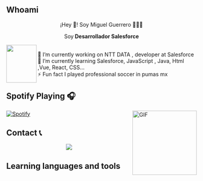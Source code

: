 ## Whoami 


<p align="center" width="600">¡Hey 👋! Soy Miguel Guerrero 👨🏻‍💻 </p>
<p align="center" width="500">Soy<strong> Desarrollador Salesforce</strong></p>
<img align="left" src = "https://octodex.github.com/images/spidertocat.png" width ="80px" height="100px">
<br>🔭 I’m currently working on NTT DATA , developer at Salesforce
<br>🌱 I’m currently learning Salesforce, JavaScript , Java, Html ,Vue, React, CSS...
<br>⚡ Fun fact I played professional soccer in pumas mx

   
## Spotify Playing 🎧
[![Spotify](https://novatorem-miguelguerrero07.vercel.app/api/spotify)](https://open.spotify.com/user/9vytrtwcq7st74s1aybm5t3la?si=099f2f04a8da4665)
<img align="right" alt="GIF" height="170px" src="https://camo.githubusercontent.com/1fafb7e1b9d5369a835bfd5280e3e762f07023ca2d8c2fad9d104ceee2253842/68747470733a2f2f6d656469612e67697068792e636f6d2f6d656469612f4a3542315938515a6e7a5858624c514942752f67697068792e676966" data-canonical-src="https://media.giphy.com/media/J5B1Y8QZnzXXbLQIBu/giphy.gif" style="max-width: 100%;">

## Contact 📞
   
<div  align="center" width="500"> 
  <a href="https://www.linkedin.com/in/miguel-guerrero-331a491a7" target="blank">
  <img src="https://img.icons8.com/external-justicon-lineal-color-justicon/64/000000/external-linkedin-social-media-justicon-lineal-color-justicon.png"/>
  </a>
</div>

## Learning languages ​​and tools
